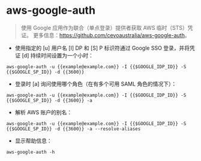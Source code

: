 # aws-google-auth

> 使用 Google 应用作为联合（单点登录）提供者获取 AWS 临时（STS）凭证。
> 更多信息：<https://github.com/cevoaustralia/aws-google-auth>。

- 使用指定的 [u] 用户名 [I] DP 和 [S] P 标识符通过 Google SSO 登录，并将凭证 [d] 持续时间设置为一个小时：

`aws-google-auth -u {{example@example.com}} -I {{$GOOGLE_IDP_ID}} -S {{$GOOGLE_SP_ID}} -d {{3600}}`

- 登录时 [a] 询问使用哪个角色（在有多个可用 SAML 角色的情况下）：

`aws-google-auth -u {{example@example.com}} -I {{$GOOGLE_IDP_ID}} -S {{$GOOGLE_SP_ID}} -d {{3600}} -a`

- 解析 AWS 账户的别名：

`aws-google-auth -u {{example@example.com}} -I {{$GOOGLE_IDP_ID}} -S {{$GOOGLE_SP_ID}} -d {{3600}} -a --resolve-aliases`

- 显示帮助信息：

`aws-google-auth -h`